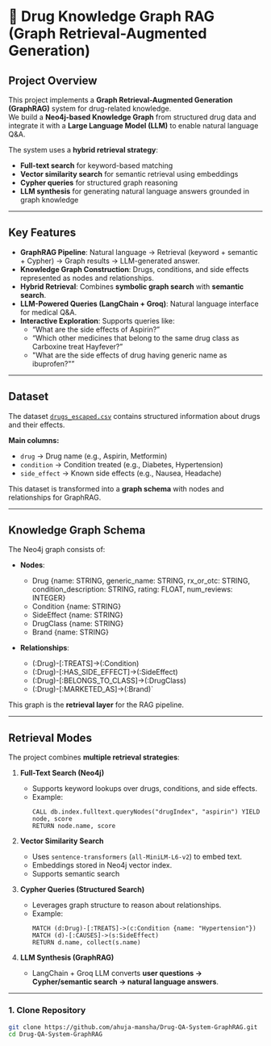 # 💊 Drug Knowledge Graph RAG (Graph Retrieval-Augmented Generation)

## Project Overview
This project implements a **Graph Retrieval-Augmented Generation (GraphRAG)** system for drug-related knowledge.  
We build a **Neo4j-based Knowledge Graph** from structured drug data and integrate it with a **Large Language Model (LLM)** to enable natural language Q&A.  

The system uses a **hybrid retrieval strategy**:
- **Full-text search** for keyword-based matching  
- **Vector similarity search** for semantic retrieval using embeddings  
- **Cypher queries** for structured graph reasoning  
- **LLM synthesis** for generating natural language answers grounded in graph knowledge  

---

## Key Features
- **GraphRAG Pipeline**: Natural language → Retrieval (keyword + semantic + Cypher) → Graph results → LLM-generated answer.  
- **Knowledge Graph Construction**: Drugs, conditions, and side effects represented as nodes and relationships.  
- **Hybrid Retrieval**: Combines **symbolic graph search** with **semantic search**.  
- **LLM-Powered Queries (LangChain + Groq)**: Natural language interface for medical Q&A.  
- **Interactive Exploration**: Supports queries like:
  - “What are the side effects of Aspirin?”  
  - “Which other medicines that belong to the same drug class as Carboxine treat Hayfever?”  
  - "What are the side effects of drug having generic name as ibuprofen?"”  

---

## Dataset
The dataset [`drugs_escaped.csv`](./drugs_escaped.csv) contains structured information about drugs and their effects.  

**Main columns:**
- `drug` → Drug name (e.g., Aspirin, Metformin)  
- `condition` → Condition treated (e.g., Diabetes, Hypertension)  
- `side_effect` → Known side effects (e.g., Nausea, Headache)  

This dataset is transformed into a **graph schema** with nodes and relationships for GraphRAG.  

---

## Knowledge Graph Schema
The Neo4j graph consists of:  

- **Nodes**:    
  - Drug {name: STRING, generic_name: STRING, rx_or_otc: STRING, condition_description: STRING, rating: FLOAT, num_reviews: INTEGER}
  - Condition {name: STRING}
  - SideEffect {name: STRING}
  - DrugClass {name: STRING}
  - Brand {name: STRING}

- **Relationships**:
  - (:Drug)-[:TREATS]->(:Condition)
  - (:Drug)-[:HAS_SIDE_EFFECT]->(:SideEffect)
  - (:Drug)-[:BELONGS_TO_CLASS]->(:DrugClass)
  - (:Drug)-[:MARKETED_AS]->(:Brand)`  

This graph is the **retrieval layer** for the RAG pipeline.  

---

## Retrieval Modes
The project combines **multiple retrieval strategies**:

1. **Full-Text Search (Neo4j)**  
   - Supports keyword lookups over drugs, conditions, and side effects.  
   - Example:  
     ```cypher
     CALL db.index.fulltext.queryNodes("drugIndex", "aspirin") YIELD node, score
     RETURN node.name, score
     ```

2. **Vector Similarity Search**  
   - Uses `sentence-transformers` (`all-MiniLM-L6-v2`) to embed text.  
   - Embeddings stored in Neo4j vector index.  
   - Supports semantic search 

3. **Cypher Queries (Structured Search)**  
   - Leverages graph structure to reason about relationships.  
   - Example:  
     ```cypher
     MATCH (d:Drug)-[:TREATS]->(c:Condition {name: "Hypertension"}) 
     MATCH (d)-[:CAUSES]->(s:SideEffect) 
     RETURN d.name, collect(s.name)
     ```

4. **LLM Synthesis (GraphRAG)**  
   - LangChain + Groq LLM converts **user questions → Cypher/semantic search → natural language answers**.  

---

### 1. Clone Repository
```bash
git clone https://github.com/ahuja-mansha/Drug-QA-System-GraphRAG.git
cd Drug-QA-System-GraphRAG


